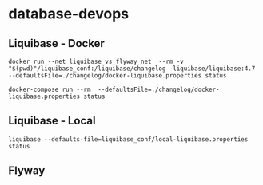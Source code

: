 # database-devops

## Liquibase - Docker
```shell
docker run --net liquibase_vs_flyway_net  --rm -v "$(pwd)"/liquibase_conf:/liquibase/changelog  liquibase/liquibase:4.7 --defaultsFile=./changelog/docker-liquibase.properties status
```
```shell
docker-compose run --rm  --defaultsFile=./changelog/docker-liquibase.properties status
```
## Liquibase - Local
```shell
liquibase --defaults-file=liquibase_conf/local-liquibase.properties status
```
## Flyway